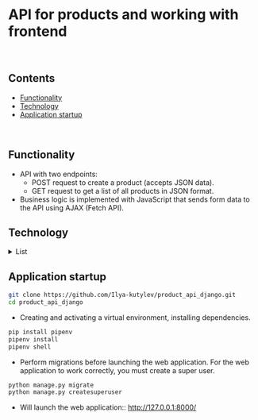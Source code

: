 # API for products and working with frontend

<br>

## Contents
- [Functionality](#functionality)
- [Technology](#technology)
- [Application startup](#application-startup)

<br>

## Functionality
  - API with two endpoints:
    - POST request to create a product (accepts JSON data).
    - GET request to get a list of all products in JSON format.
  - Business logic is implemented with JavaScript that sends form data to the API using AJAX (Fetch API).

## Technology

<details><summary>List</summary>

**Programming languages:**

[![Python](https://img.shields.io/badge/Python-3.12-blue?logo=python)](https://www.python.org/)

**Databases:**

[![SQLite3](https://img.shields.io/badge/-SQLite3-464646?logo=SQLite3)](https://www.sqlite.org/download.html)

</details>

## Application startup

```bash
git clone https://github.com/Ilya-kutylev/product_api_django.git
cd product_api_django
```
- Creating and activating a virtual environment, installing dependencies.
```bash
pip install pipenv
pipenv install
pipenv shell
```
- Perform migrations before launching the web application. For the web application to work correctly, you must create a super user.
```bash
python manage.py migrate
python manage.py createsuperuser
```
- Will launch the web application:: http://127.0.0.1:8000/

